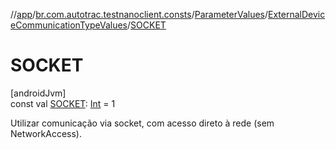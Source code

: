 //[app](../../../../index.md)/[br.com.autotrac.testnanoclient.consts](../../index.md)/[ParameterValues](../index.md)/[ExternalDeviceCommunicationTypeValues](index.md)/[SOCKET](-s-o-c-k-e-t.md)

# SOCKET

[androidJvm]\
const val [SOCKET](-s-o-c-k-e-t.md): [Int](https://kotlinlang.org/api/latest/jvm/stdlib/kotlin/-int/index.html) = 1

Utilizar comunicação via socket, com acesso direto à rede (sem NetworkAccess).
